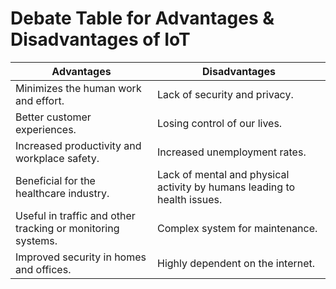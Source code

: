 # Debate Table for Advantages & Disadvantages of IoT

| Advantages  | Disadvantages |
| ------------- | ------------- |
| Minimizes the human work and effort. | Lack of security and privacy. |
| Better customer experiences. | Losing control of our lives. |
| Increased productivity and workplace safety. | Increased unemployment rates. |
| Beneficial for the healthcare industry. | Lack of mental and physical activity by humans leading to health issues. |
| Useful in traffic and other tracking or monitoring systems. | Complex system for maintenance. |
| Improved security in homes and offices. | Highly dependent on the internet. |

